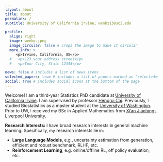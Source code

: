 ```yaml
---
layout: about
title: about
permalink: /
subtitle: University of California Irvine; wenbz13@uci.edu

profile:
  align: right
  image: wenbo.jpeg
  image_circular: false # crops the image to make it circular
  more_info: >
     <p>Irvine, California, US</p>
  #   <p>123 your address street</p>
  #   <p>Your City, State 12345</p>

news: false # includes a list of news items
selected_papers: true # includes a list of papers marked as "selected={true}"
social: true # includes social icons at the bottom of the page
---
```

Welcome! I am a third-year Statistics PhD candidate at [University of California Irvine](https://www.stat.uci.edu). I am supervised by professor [Hengrui Cai](https://hengruicai.github.io/). Previously, I studied Biostatistics as a master student at the [University of Washington](https://www.biostat.washington.edu). Prior to UW, I received my BSc in Applied Mathematics from [Xi’an Jiaotong-Liverpool University](https://www.xjtlu.edu.cn/en/).

**Research Interests:** I have broad research interests in general machine learning. Specifically, my research interests lie in:

- **Large Language Models**, e.g., uncertainty estimation from generation, efficient and robust benchmark, RLHF, etc.
- **Reinforcement Learning**, e.g. online/offline RL, off policy evaluation, etc.